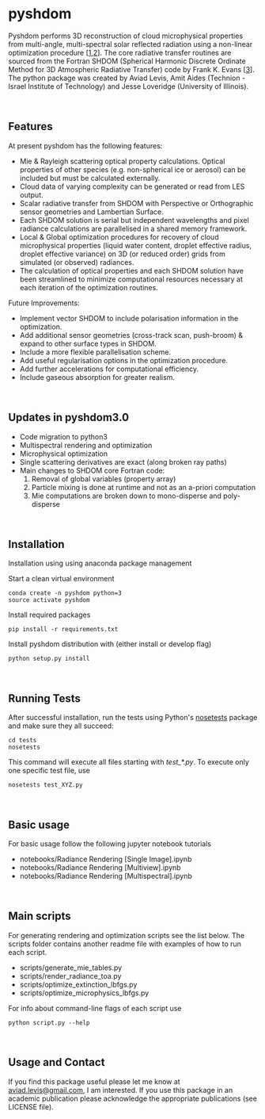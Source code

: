 # pyshdom

Pyshdom performs 3D reconstruction of cloud microphysical properties from multi-angle, multi-spectral solar reflected radiation using a non-linear optimization procedure [[1],[2]]. The core radiative transfer routines are sourced from the Fortran SHDOM (Spherical Harmonic Discrete Ordinate Method for 3D Atmospheric Radiative Transfer) code by Frank K. Evans [[3]]. The python package was created by Aviad Levis, Amit Aides (Technion - Israel Institute of Technology) and Jesse Loveridge (University of Illinois).

[1]: http://openaccess.thecvf.com/content_iccv_2015/html/Levis_Airborne_Three-Dimensional_Cloud_ICCV_2015_paper.html
[2]: http://openaccess.thecvf.com/content_cvpr_2017/html/Levis_Multiple-Scattering_Microphysics_Tomography_CVPR_2017_paper.html
[3]: http://coloradolinux.com/~evans/shdom.html

&nbsp;

## Features

At present pyshdom has the following features:

* Mie & Rayleigh scattering optical property calculations. Optical properties of other species (e.g. non-spherical ice or aerosol) can be included but must be calculated externally.
* Cloud data of varying complexity can be generated or read from LES output.
* Scalar radiative transfer from SHDOM with Perspective or Orthographic sensor geometries and Lambertian Surface.
* Each SHDOM solution is serial but independent wavelengths and pixel radiance calculations are
parallelised in a shared memory framework.
* Local & Global optimization procedures for recovery of cloud microphysical properties (liquid water content,
droplet effective radius, droplet effective variance) on 3D (or reduced order) grids from simulated (or observed) radiances.
* The calculation of optical properties and each SHDOM solution have been streamlined to minimize computational resources
necessary at each iteration of the optimization routines.

Future Improvements:

* Implement vector SHDOM to include polarisation information in the optimization.
* Add additional sensor geometries (cross-track scan, push-broom) & expand to other surface types in SHDOM.
* Include a more flexible parallelisation scheme.
* Add useful regularisation options in the optimization procedure.
* Add further accelerations for computational efficiency.
* Include gaseous absorption for greater realism.

&nbsp;

## Updates in pyshdom3.0
 - Code migration to python3
 - Multispectral rendering and optimization
 - Microphysical optimization
 - Single scattering derivatives are exact (along broken ray paths)
 - Main changes to SHDOM core Fortran code:
     1. Removal of global variables (property array)
     2. Particle mixing is done at runtime and not as an a-priori computation
     4. Mie computations are broken down to mono-disperse and poly-disperse

&nbsp;

## Installation
Installation using using anaconda package management

Start a clean virtual environment
```
conda create -n pyshdom python=3
source activate pyshdom
```

Install required packages
```
pip install -r requirements.txt
```

Install pyshdom distribution with (either install or develop flag)
```
python setup.py install
```

&nbsp;

## Running Tests
After successful installation, run the tests using Python's [nosetests](https://nose.readthedocs.io/en/latest/index.html) package
and make sure they all succeed:
```
cd tests
nosetests
```
This command will execute all files starting with *test_\*.py*.
To execute only one specific test file, use
```
nosetests test_XYZ.py
```

&nbsp;

## Basic usage
For basic usage follow the following jupyter notebook tutorials
- notebooks/Radiance Rendering [Single Image].ipynb
- notebooks/Radiance Rendering [Multiview].ipynb
- notebooks/Radiance Rendering [Multispectral].ipynb

&nbsp;

## Main scripts
For generating rendering and optimization scripts see the list below.
The scripts folder contains another readme file with examples of how to run each script.
  - scripts/generate_mie_tables.py
  - scripts/render_radiance_toa.py
  - scripts/optimize_extinction_lbfgs.py
  - scripts/optimize_microphysics_lbfgs.py

For info about command-line flags of each script use
```
python script.py --help
```

&nbsp;

## Usage and Contact
If you find this package useful please let me know at aviad.levis@gmail.com, I am interested.
If you use this package in an academic publication please acknowledge the appropriate publications (see LICENSE file).
